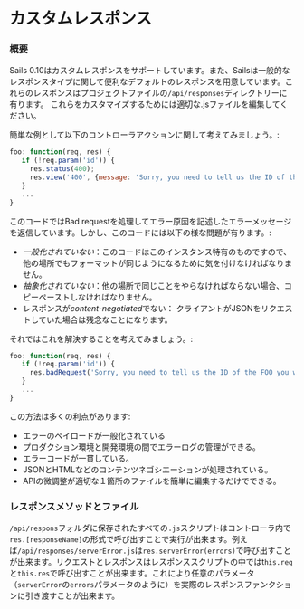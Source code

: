 # カスタムレスポンス

### 概要

Sails 0.10はカスタムレスポンスをサポートしています。また、Sailsは一般的なレスポンスタイプに関して便利なデフォルトのレスポンスを用意しています。これらのレスポンスはプロジェクトファイルの`/api/responses`ディレクトリーに有ります。 これらをカスタマイズするためには適切な.jsファイルを編集してください。

簡単な例として以下のコントローラアクションに関して考えてみましょう。:

```javascript
foo: function(req, res) {
   if (!req.param('id')) {
     res.status(400);
     res.view('400', {message: 'Sorry, you need to tell us the ID of the FOO you want!'});
   }
   ...
}
```

このコードではBad requestを処理してエラー原因を記述したエラーメッセージを返信しています。しかし、このコードには以下の様な問題が有ります。:

* *一般化されていない*：このコードはこのインスタンス特有のものですので、他の場所でもフォーマットが同じようになるために気を付けなければなりません。
* *抽象化されていない*：他の場所で同じことをやらなければならない場合、コピーペーストしなければなりません。
* レスポンスが*content-negotiated*でない： クライアントがJSONをリクエストしていた場合は残念なことになります。

それではこれを解決することを考えてみましょう。:

```javascript
foo: function(req, res) {
   if (!req.param('id')) {
     res.badRequest('Sorry, you need to tell us the ID of the FOO you want!');
   }
   ...
}
```


この方法は多くの利点があります:

 - エラーのペイロードが一般化されている
 - プロダクション環境と開発環境の間でエラーログの管理ができる。
 - エラーコードが一貫している。
 - JSONとHTMLなどのコンテンツネゴシエーションが処理されている。
 - APIの微調整が適切な１箇所のファイルを簡単に編集するだけでできる。

### レスポンスメソッドとファイル

`/api/respons`フォルダに保存されたすべての`.js`スクリプトはコントローラ内で`res.[responseName]`の形式で呼び出すことで実行が出来ます。例えば`/api/responses/serverError.js`は`res.serverError(errors)`で呼び出すことが出来ます。リクエストとレスポンスはレスポンススクリプトの中ではt`his.req`と`this.res`で呼び出すことが出来ます。これにより任意のパラメータ（`serverError`の`errors`パラメータのように）を実際のレスポンスファンクションに引き渡すことが出来ます。


<docmeta name="displayName" value="Custom Responses">
